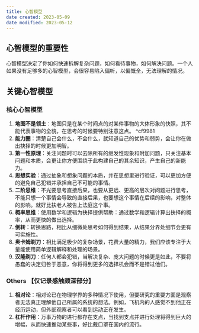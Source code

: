 ```yaml
---
title: 心智模型
date created: 2023-05-09
date modified: 2023-05-12
---
```


## 心智模型的重要性

心智模型决定了你如何快速拆解复杂问题，如何看待事物，如何解决问题。一个人如果没有足够多的心智模型，会很容易陷入偏听，以偏慨全，无法理解的情况。

## 关键心智模型

### 核心心智模型

1. **地图不是领土**：地图只是在某个时间点的对某件事物的大体形象的快照，其不能代表事物的全貌，在思考的时候要特别注意这点。 ^cf9981
2. **能力圈**：清楚自己会什么，不会什么，就知道自己的优势和弱势，会让你在做出抉择的时候更加明智。
3. **第一性原理**：关注问题时可以去除所有的继发性现象和附加问题，只关注基本问题和本质，会更让你方便围绕于此构建自己的其余知识，产生自己的新能力。
4. **思想实验**：通过抽象和想象问题的本质，并在思想里进行验证，可以更加方便的避免自己犯错并承担自己不可能的事情。
5. **二阶思维**：不光要思考直接后果，也要从更远、更高的层次对问题进行思考，不能只想一个事情会导致的直接后果，也要想这个事情在后续的影响，对整体的影响。就好比扶老人被告上法庭这个事。
6. **概率思维**：使用数学和逻辑为抉择提供帮助：通过数学和逻辑计算出抉择的概率，从而更快的做出选择。
7. **倒转**：转换思路，相比从细微处思考如何得到结果，从结果分界处细节会更有可实施性。
8. **奥卡姆剃刀**：相比满足极少的复杂场景，花费大量的精力，我们应该专注于大量能使用简单逻辑解释和处理的场景。
9. **汉隆剃刀**：任何人都会犯错，当解决复杂、庞大问题的时候更是如此，不要将愚蠢的决定归咎于恶意，你将得到更多的选择机会而不是错过他们。

### Others 【仅记录感触颇深部分】
1. **相对论**：相对论已在物理学界的多种情况下使用，但要研究的重要方面是观察者无法真正理解他自己所属的系统的想法。例如，飞机内的人感觉不到他正在经历运动，但外部观察者可以看到运动正在发生。
2. **杠杆作用**：万事万物的进行都存在支点，当找到支点并进行处理将得到巨大的增幅，从而快速推动某些事，好比戴口罩在国内的流行。